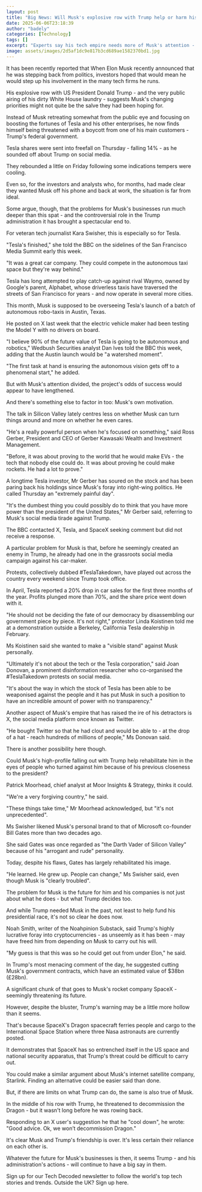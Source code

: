 ```yaml
---
layout: post
title: "Big News: Will Musk's explosive row with Trump help or harm his industryes?"
date: 2025-06-06T23:18:39
author: "badely"
categories: [Technology]
tags: []
excerpt: "Experts say his tech empire needs more of Musk's attention - but also the continued custom of the government."
image: assets/images/2d5af1dc9e817b3cd689ae1582370bd1.jpg
---
```


It has been recently reported that When Elon Musk recently announced that he was stepping back from politics, investors hoped that would mean he would step up his involvement in the many tech firms he runs.

His explosive row with US President Donald Trump - and the very public airing of his dirty White House laundry - suggests Musk's changing priorities might not quite be the salve they had been hoping for.

Instead of Musk retreating somewhat from the public eye and focusing on boosting the fortunes of Tesla and his other enterprises, he now finds himself being threatened with a boycott from one of his main customers - Trump's federal government.

Tesla shares were sent into freefall on Thursday - falling 14% - as he sounded off about Trump on social media.

They rebounded a little on Friday following some indications tempers were cooling.

Even so, for the investors and analysts who, for months, had made clear they wanted Musk off his phone and back at work, the situation is far from ideal.

Some argue, though, that the problems for Musk's businesses run much deeper than this spat - and the controversial role in the Trump administration it has brought a spectacular end to.

For veteran tech journalist Kara Swisher, this is especially so for Tesla.

"Tesla's finished," she told the BBC on the sidelines of the San Francisco Media Summit early this week. 

"It was a great car company. They could compete in the autonomous taxi space but they're way behind."

Tesla has long attempted to play catch-up against rival Waymo, owned by Google's parent, Alphabet, whose driverless taxis have traversed the streets of San Francisco for years - and now operate in several more cities.

This month, Musk is supposed to be overseeing Tesla's launch of a batch of autonomous robo-taxis in Austin, Texas.

He posted on X last week that the electric vehicle maker had been testing the Model Y with no drivers on board.

"I believe 90% of the future value of Tesla is going to be autonomous and robotics," Wedbush Securities analyst Dan Ives told the BBC this week, adding that the Austin launch would be "a watershed moment".

"The first task at hand is ensuring the autonomous vision gets off to a phenomenal start," he added.

But with Musk's attention divided, the project's odds of success would appear to have lengthened.

And there's something else to factor in too: Musk's own motivation.

The talk in Silicon Valley lately centres less on whether Musk can turn things around and more on whether he even cares.

"He's a really powerful person when he's focused on something," said Ross Gerber, President and CEO of Gerber Kawasaki Wealth and Investment Management.

"Before, it was about proving to the world that he would make EVs - the tech that nobody else could do. It was about proving he could make rockets. He had a lot to prove."

A longtime Tesla investor, Mr Gerber has soured on the stock and has been paring back his holdings since Musk's foray into right-wing politics. He called Thursday an "extremely painful day".

"It's the dumbest thing you could possibly do to think that you have more power than the president of the United States," Mr Gerber said, referring to Musk's social media tirade against Trump.

The BBC contacted X, Tesla, and SpaceX seeking comment but did not receive a response.

A particular problem for Musk is that, before he seemingly created an enemy in Trump, he already had one in the grassroots social media campaign against his car-maker.

Protests, collectively dubbed #TeslaTakedown, have played out across the country every weekend since Trump took office.

In April, Tesla reported a 20% drop in car sales for the first three months of the year. Profits plunged more than 70%, and the share price went down with it.

"He should not be deciding the fate of our democracy by disassembling our government piece by piece. It's not right," protestor Linda Koistinen told me at a demonstration outside a Berkeley, California Tesla dealership in February.

Ms Koistinen said she wanted to make a "visible stand" against Musk personally.

"Ultimately it's not about the tech or the Tesla corporation," said Joan Donovan, a prominent disinformation researcher who co-organised the #TeslaTakedown protests on social media.

"It's about the way in which the stock of Tesla has been able to be weaponised against the people and it has put Musk in such a position to have an incredible amount of power with no transparency."

Another aspect of Musk's empire that has raised the ire of his detractors is X, the social media platform once known as Twitter.

"He bought Twitter so that he had clout and would be able to - at the drop of a hat - reach hundreds of millions of people," Ms Donovan said.

There is another possibility here though.

Could Musk's high-profile falling out with Trump help rehabilitate him in the eyes of people who turned against him because of his previous closeness to the president?

Patrick Moorhead, chief analyst at Moor Insights & Strategy, thinks it could.

"We're a very forgiving country," he said.

"These things take time," Mr Moorhead acknowledged, but "it's not unprecedented".

Ms Swisher likened Musk's personal brand to that of Microsoft co-founder Bill Gates more than two decades ago.

She said Gates was once regarded as "the Darth Vader of Silicon Valley" because of his "arrogant and rude" personality.

Today, despite his flaws, Gates has largely rehabilitated his image.

"He learned. He grew up. People can change," Ms Swisher said, even though Musk is "clearly troubled".

The problem for Musk is the future for him and his companies is not just about what he does - but what Trump decides too.

And while Trump needed Musk in the past, not least to help fund his presidential race, it's not so clear he does now.

Noah Smith, writer of the Noahpinion Substack, said Trump's highly lucrative foray into cryptocurrencies - as unseemly as it has been - may have freed him from depending on Musk to carry out his will.

"My guess is that this was so he could get out from under Elon," he said.

In Trump's most menacing comment of the day, he suggested cutting Musk's government contracts, which have an estimated value of $38bn (£28bn).

A significant chunk of that goes to Musk's rocket company SpaceX - seemingly threatening its future.

However, despite the bluster, Trump's warning may be a little more hollow than it seems.

That's because SpaceX's Dragon spacecraft ferries people and cargo to the International Space Station where three Nasa astronauts are currently posted.

It demonstrates that SpaceX has so entrenched itself in the US space and national security apparatus, that Trump's threat could be difficult to carry out.

You could make a similar argument about Musk's internet satellite company, Starlink. Finding an alternative could be easier said than done.

But, if there are limits on what Trump can do, the same is also true of Musk.

In the middle of his row with Trump, he threatened to decommission the Dragon - but it wasn't long before he was rowing back.

Responding to an X user's suggestion he that he "cool down", he wrote: "Good advice. Ok, we won’t decommission Dragon."

It's clear Musk and Trump's friendship is over. It's less certain their reliance on each other is.

Whatever the future for Musk's businesses is then, it seems Trump - and his administration's actions - will continue to have a big say in them.

Sign up for our Tech Decoded newsletter to follow the world's top tech stories and trends. Outside the UK? Sign up here.

